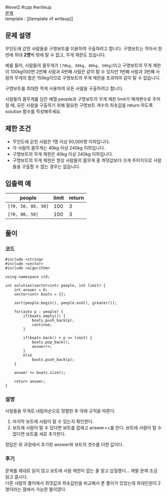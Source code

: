 
#level2 #cpp #writeup  
[문제](https://school.programmers.co.kr/learn/courses/30/lessons/42885)  
template : [[template of writeup]]  

## 문제 설명  

무인도에 갇힌 사람들을 구명보트를 이용하여 구출하려고 합니다. 구명보트는 작아서 한 번에 최대 **2명**씩 밖에 탈 수 없고, 무게 제한도 있습니다.  

예를 들어, 사람들의 몸무게가 `[70kg, 50kg, 80kg, 50kg]`이고 구명보트의 무게 제한이 100kg이라면 2번째 사람과 4번째 사람은 같이 탈 수 있지만 1번째 사람과 3번째 사람의 무게의 합은 150kg이므로 구명보트의 무게 제한을 초과하여 같이 탈 수 없습니다.  

구명보트를 최대한 적게 사용하여 모든 사람을 구출하려고 합니다.  

사람들의 몸무게를 담은 배열 people과 구명보트의 무게 제한 limit가 매개변수로 주어질 때, 모든 사람을 구출하기 위해 필요한 구명보트 개수의 최솟값을 return 하도록 solution 함수를 작성해주세요.  

## 제한 조건  

- 무인도에 갇힌 사람은 1명 이상 50,000명 이하입니다.  
- 각 사람의 몸무게는 40kg 이상 240kg 이하입니다.  
- 구명보트의 무게 제한은 40kg 이상 240kg 이하입니다.  
- 구명보트의 무게 제한은 항상 사람들의 몸무게 중 최댓값보다 크게 주어지므로 사람들을 구출할 수 없는 경우는 없습니다.  

## 입출력 예  

| people             | limit | return |  
| ------------------ | ----- | ------ |  
| `[70, 50, 80, 50]` | 100   | 3      |  
| `[70, 80, 50]`     | 100   | 3      |  

## 풀이  

### 코드  

```  
#include <string>  
#include <vector>  
#include <algorithm>  

using namespace std;  

int solution(vector<int> people, int limit) {  
    int answer = 0;  
    vector<int> boats = {};  
    
    sort(people.begin(), people.end(), greater());  
    
    for(auto p : people) {  
        if(boats.empty()) {  
            boats.push_back(p);  
            continue;  
        }  
        
        if(boats.back() + p <= limit) {  
            boats.pop_back();  
            answer++;  
        }  
        else  
            boats.push_back(p);  
    }  
    
    answer += boats.size();  
    
    return answer;  
}  
```  

### 설명  

사람들을 무게로 내림차순으로 정렬한 후 아래 규칙을 따른다.  

1. 마지막 보트에 사람이 탈 수 있는지 확인한다.  
2. 보트에 사람이 탈 수 있다면 보트를 없애고 answer++를 한다. 보트에 사람이 탈 수 없다면 보트를 새로 추가한다.  

정답은 위 과정에서 추가된 answer와 보트의 갯수를 더한 값이다.  

### 후기  

문제를 제대로 읽지 않고 보트에 사람 제한이 없는 줄 알고 삽질했다... 제발 문제 조금 읽고 풉시다.  
다른 사람의 풀이에서 최댓값과 최솟값만을 비교해서 푼 풀이가 있었는데 최대인원이 2명이라는 점에서 가능한 풀이였다.  
